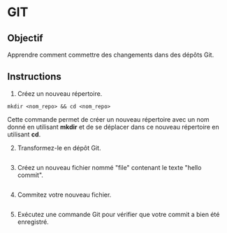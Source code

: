 # GIT 

## Objectif
Apprendre comment commettre des changements dans des dépôts Git.

## Instructions

1. Créez un nouveau répertoire.
```
mkdir <nom_repo> && cd <nom_repo>
```
Cette commande permet de créer un nouveau répertoire avec un nom donné en utilisant **mkdir** et de se déplacer dans ce nouveau répertoire en utilisant **cd**.

2. Transformez-le en dépôt Git.
```
```
3. Créez un nouveau fichier nommé "file" contenant le texte "hello commit".
```
```
4. Commitez votre nouveau fichier.
```
```
5. Exécutez une commande Git pour vérifier que votre commit a bien été enregistré.
```
```
